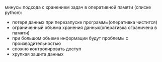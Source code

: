 минусы подхода с хранением задач в оперативной памяти (списке python):
- потеря данных при перезапуске программы(оперативка чистится)
- ограниченный объема хранения данных(оперативка ограничена в памяти) 
- при большом объеме информации будут проблемы с производительностью
- сложно контролировать доступ
- хрупкая защита данных